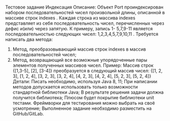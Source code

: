 # 
Тестовое задание
Индексация
Описание:
Объект Port проиндексирован набором последовательностей чисел
произвольной длины, описанной в массиве строк indexes .
Каждая строка из массива indexes представляет из себя последовательность
чисел, перечисленных через дефис и(или) через запятую. К примеру, запись 1-
5,7,9-11 является последовательностью следующих чисел: 1,2,3,4,5,7,9,10,11 .
Требуется написать два метода:
1. Метод, преобразовывающий массив строк indexes в массив
последовательностей чисел;
2. Метод, возвращающий все возможные упорядоченные пары элементов
полученных массивов чисел.
Пример:
Массив строк {[1,3-5], [2], [3-4]} преобразуется в следующий массив чисел:
{[1, 2, 3], [1, 2, 4], [3, 2, 3], [3, 2, 4], [4, 2, 3], [4, 2, 4], [5, 2, 3], [5, 2, 4]}
Детали:
Писать необходимо, используя Java 8, 11;
При написании методов допускается использовать только возможности
стандартной библиотеки Java;
В результате решения задачи должна получится библиотека;
Плюсом будет покрытие библиотеки unit тестами. Фреймворки для
тестирования можно выбрать на своё усмотрение;
Выполненное задание необходимо разместить на GitHub/GitLab.
